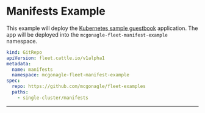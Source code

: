 # Manifests Example

This example will deploy the [Kubernetes sample guestbook](https://github.com/kubernetes/examples/tree/master/guestbook/) application.
The app will be deployed into the `mcgonagle-fleet-manifest-example` namespace.

```yaml
kind: GitRepo
apiVersion: fleet.cattle.io/v1alpha1
metadata:
  name: manifests
  namespace: mcgonagle-fleet-manifest-example
spec:
  repo: https://github.com/mcgonagle/fleet-examples
  paths:
    - single-cluster/manifests
```




---
